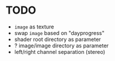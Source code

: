 # TODO

- `image` as texture
- swap `image` based on "dayprogress"
- shader root directory as parameter
- ? image/image directory as parameter
- left/right channel separation (stereo)
